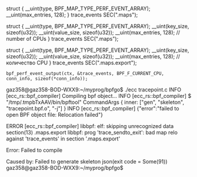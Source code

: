 struct {
    __uint(type, BPF_MAP_TYPE_PERF_EVENT_ARRAY);
    __uint(max_entries, 128);
} trace_events SEC(".maps");



struct
{
    __uint(type, BPF_MAP_TYPE_PERF_EVENT_ARRAY);
    __uint(key_size, sizeof(u32));
    __uint(value_size, sizeof(u32));
    __uint(max_entries, 128); // number of CPUs
} trace_events SEC(".maps");


struct {
    __uint(type, BPF_MAP_TYPE_PERF_EVENT_ARRAY);
    __uint(key_size, sizeof(u32));
    __uint(value_size, sizeof(u32));
    __uint(max_entries, 128); // количество CPU
} trace_events SEC(".maps.export");


    bpf_perf_event_output(ctx, &trace_events, BPF_F_CURRENT_CPU, conn_info, sizeof(*conn_info));




gaz358@gaz358-BOD-WXX9:~/myprog/bpfgo$ ./ecc tracepoint.c
INFO [ecc_rs::bpf_compiler] Compiling bpf object...
INFO [ecc_rs::bpf_compiler] $ "/tmp/.tmpbTxAAV/bin/bpftool" CommandArgs { inner: ["gen", "skeleton", "tracepoint.bpf.o", "-j"] }
INFO [ecc_rs::bpf_compiler] {"error":"failed to open BPF object file: Relocation failed"}

ERROR [ecc_rs::bpf_compiler] libbpf: elf: skipping unrecognized data section(13) .maps.export
libbpf: prog 'trace_sendto_exit': bad map relo against 'trace_events' in section '.maps.export'

Error: Failed to compile

Caused by:
    Failed to generate skeleton json(exit code = Some(91))
gaz358@gaz358-BOD-WXX9:~/myprog/bpfgo$ 
